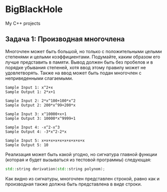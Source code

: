 # BigBlackHole
My C++ projects

## Задача 1: Производная многочлена
Многочлен может быть большой, но только с положительными целыми степенями и целыми коэффициентами. Подумайте, каким образом его лучше представить в памяти. Вывод должен быть без пробелов и в порядке убывания степеней, хотя ввод этому правилу может не удовлетворять. Также на ввод может быть подан многочлен с неприведенными слагаемыми.
```
Sample Input 1: x^2+x
Sample Output 1: 2*x+1

Sample Input 2: 2*x^100+100*x^2
Sample Output 2: 200*x^99+200*x

Sample Input 3: x^10000+x+1
Sample Output 3: 10000*x^9999+1

Sample Input 4: -x^2-x^3
Sample Output 4: -3*x^2-2*x

Sample Input 5: x+x+x+x+x+x+x+x+x+x
Sample Output 5: 10
```
Реализация может быть какой угодно, но сигнатура главной функции (которая и будет вызываться из тестовой программы) следующая:
```c++
std::string derivation(std::string polynom);
```
Как видно из сигнатуры, многочлен представлен строкой, равно как и производная также должна быть представлена в виде строки.
